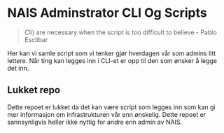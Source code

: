 # NAIS Adminstrator CLI Og Scripts

> Cli) are necessary when the script is too difficult to believe - Pablo Esclibar

Her kan vi samle script som vi tenker gjør hverdagen vår som admins litt lettere.
Når ting kan legges inn i CLI-et er opp til den som ønsker å legge det inn.

## Lukket repo

Dette repoet er lukket da det kan være script som legges inn som kan gi mer informasjon om infrastrukturen vår enn ønskelig.
Dette repoet er sannsynligvis heller ikke nyttig for andre enn admin av NAIS.
